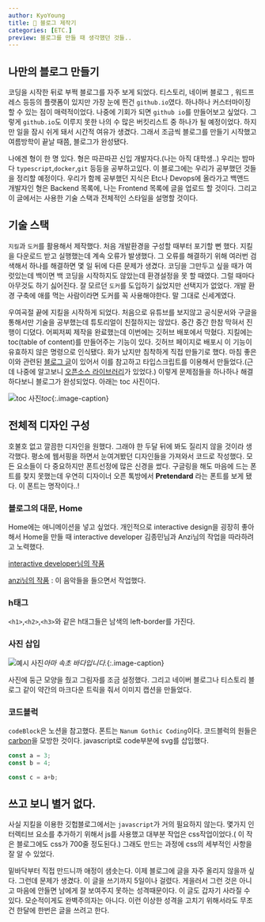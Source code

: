 ```yaml
---
author: KyoYoung
title: 🧓 블로그 제작기
categories: [ETC.]
preview: 블로그를 만들 때 생각했던 것들..
---
```



## 나만의 블로그 만들기

코딩을 시작한 뒤로 부쩍 블로그를 자주 보게 되었다. 티스토리, 네이버 블로그 , 워드프레스 등등의 플랫폼이 있지만 가장 눈에 띈건 `github.io`였다. 하나하나  커스터마이징 할 수 있는 점이 매력적이었다. 나중에 기회가 되면 `github io`를 만들어보고 싶었다. 
그렇게 `github.io`도 이루지 못한 나의 수 많은 버킷리스트 중 하나가 될 예정이었다. 하지만 일을 잠시 쉬게 돼서 시간적 여유가 생겼다. 그래서 조금씩 블로그를 만들기 시작했고 여름방학이 끝날 때쯤, 블로그가 완성됐다.   

나에겐 형이 한 명 있다. 형은 따끈따끈 신입 개발자다.(나는 아직 대학생..) 
우리는 밤마다 `typescript`,`docker`,`git` 등등을 공부하고있다. 이 블로그에는 우리가 공부했던 것들을 정리할 예정이다. 우리가 함께 공부했던 지식은 Etc나 Devops에 올라가고  백앤드 개발자인 형은 Backend 목록에, 나는 Frontend 목록에 글을 업로드 할 것이다. 그리고 이 글에서는 사용한 기술 스택과 전체적인 스타일을 설명할 것이다.   

## 기술 스택 
`지킬`과 `도커`를 활용해서 제작했다. 처음 개발환경을 구성할 때부터 포기할 뻔 했다. 지킬을 다운로드 받고 실행했는데 계속 오류가 발생했다.
그 오류를 해결하기 위해 여러번 검색해서 하나를 해결하면 몇 일 뒤에 다른 문제가 생겼다. 
코딩을 그만두고 싶을 때가 여럿있는데 백이면 백 코딩을 시작하지도 않았는데 환경설정을 못 할 때였다. 
그럴 때마다 아무것도 하기 싫어진다.
잘 모르던 `도커`를 도입하기 싫었지만 선택지가 없었다.
개발 환경 구축에 애를 먹는 사람이라면 도커를 꼭 사용해야한다. 말 그대로 신세계였다.

우여곡절 끝에 지킬을 시작하게 되었다. 처음으로 유튜브를 보지않고 공식문서와 구글을 통해서만 기술을 공부했는데 튜토리얼이 친절하지는 않았다. 중간 중간 한참 막혀서 진행이 디뎠다. 어찌저찌 제작을 완료했는데 이번에는 깃허브 배포에서 막혔다. 
지킬에는 toc(table of content)를 만들어주는 기능이 있다. 깃허브 페이지로 배포시 이 기능이 유효하지 않은 명령으로 인식됐다. 화가 났지만 침착하게 직접 만들기로 했다. 마침 좋은 이와 관련된 [블로그 글](https://wbluke.tistory.com/21)이 있어서 이를 참고하고 타입스크립트를 이용해서 만들었다.(근데 나중에 알고보니 [오픈소스 라이브러리](https://tscanlin.github.io/tocbot/)가 있었다.) 
이렇게 문제점들을 하나하나 해결하다보니 블로그가 완성되었다. 아래는 toc 사진이다. 

![toc 사진](https://ifh.cc/g/48nOZL.png "toc")*toc*{:.image-caption}

## 전체적 디자인 구성
호불호 없고 깔끔한 디자인을 원했다. 그래야 한 두달 뒤에 봐도 질리지 않을 것이라 생각했다. 평소에 웹서핑을 하면서 눈여겨봤던 디자인들을 가져와서 코드로 작성했다. 모든 요소들이 다 중요하지만 폰트선정에 많은 신경을 썼다. 구글링을 해도 마음에 드는 폰트를 찾지 못했는데 우연히 디자이너 오픈 톡방에서 **Pretendard** 라는 폰트를 보게 됐다. 이 폰트는 명작이다..!

### 블로그의 대문, Home
Home에는 애니메이션을 넣고 싶었다. 개인적으로 interactive design을 굉장히 좋아해서 Home을 만들 때 interactive developer 김종민님과 Anzi님의 작업을 따라하려고 노력했다.

[interactive developer님의 작품](https://www.youtube.com/watch?v=LLfhY4eVwDY)

[anzi님의 작품](https://lp.anzi.kr/?page=about) : 이 음악들을 들으면서 작업했다.  


### h태그
`<h1>`,`<h2>`,`<h3>`와 같은 h태그들은 남색의 left-border를 가진다.

### 사진 삽입 
![예시 사진](https://ifh.cc/g/SGdYD6.jpg "아마 속초입니다?")*아마 속초 바다입니다.*{:.image-caption}

사진에 둥근 모양을 줬고 그림자를 조금 설정했다. 그리고 네이버 블로그나 티스토리 블로그 같이 약간의 마크다운 트릭을 줘서 이미지 캡션을 만들었다.   

### 코드블럭

`codeBlock`은 노션을 참고했다. 폰트는 `Nanum Gothic Coding`이다. 코드블럭의 원들은 [carbon](https://carbon.now.sh/)을 모방한 것이다. javascript로 code부분에 svg를 삽입했다. 


```js
const a = 3;
const b = 4;

const c = a+b;
```

## 쓰고 보니 별거 없다.
사실 지킬을 이용한 깃헙블로그에서는 `javascript`가 거의 필요하지 않는다. 몇가지 인터렉티브 요소를 추가하기 위해서 js를 사용했고 대부분 작업은 css작업이었다.( 이 작은 블로그에도 css가 700줄 정도된다.) 
그래도 만드는 과정에 css의 세부적인 사항을 잘 알 수 있었다. 

밑바닥부터 직접 만드니까 애정이 샘솟는다. 이제 블로그에 글을 자주 올리지 않을까 싶다. 그런데 문제가 생겼다. 이 글을 쓰기까지 5일이나 걸렸다. 게을러서 그런 것은 아니고 마음에 안들면 남에게 잘 보여주지 못하는 성격때문이다. 이 글도 갑자기 사라질 수 있다. 모순적이게도 완벽주의자는 아니다.
 이런 이상한 성격을 고치기 위해서라도 무조건 한달에 한번은 글을 쓰려고 한다.      




